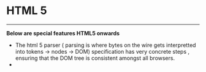 # HTML 5
<hr>

**Below are special features HTML5 onwards**


* The html 5 parser ( parsing is where bytes on the wire gets interpretted into tokens -> nodes -> DOM) specification has very concrete steps , ensuring that the DOM tree is consistent amongst all browsers.
* 